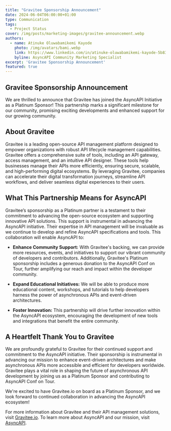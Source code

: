 ```yaml
---
title: "Gravitee Sponsorship Announcement"
date: 2024-06-04T06:00:00+01:00
type: Communication
tags:
  - Project Status
cover: /img/posts/marketing-images/gravitee-announcement.webp
authors:
  - name: Atinuke Oluwabamikemi Kayode
    photo: /img/avatars/bami.webp
    link: https://www.linkedin.com/in/atinuke-oluwabamikemi-kayode-5b838b1b7/
    byline: AsyncAPI Community Marketing Specialist
excerpt: 'Gravitee Sponsorship Announcement'
featured: true
---
```


## Gravitee Sponsorship Announcement
We are thrilled to announce that Gravitee has joined the AsyncAPI Initiative as a Platinum Sponsor! This partnership marks a significant milestone for our community, promising exciting developments and enhanced support for our growing community.

## About Gravitee

Gravitee is a leading open-source API management platform designed to empower organizations with robust API lifecycle management capabilities. Gravitee offers a comprehensive suite of tools, including an API gateway, access management, and an intuitive API designer. These tools help businesses manage their APIs more efficiently, ensuring secure, scalable, and high-performing digital ecosystems. By leveraging Gravitee, companies can accelerate their digital transformation journeys, streamline API workflows, and deliver seamless digital experiences to their users.

## What This Partnership Means for AsyncAPI

Gravitee’s sponsorship as a Platinum partner is a testament to their commitment to advancing the open-source ecosystem and supporting innovative API solutions. This support is instrumental in advancing the AsyncAPI initiative. Their expertise in API management will be invaluable as we continue to develop and refine AsyncAPI specifications and tools. This collaboration will enable AsyncAPI to:

  - **Enhance Community Support:** With Gravitee's backing, we can provide more resources, events, and initiatives to support our vibrant community of developers and contributors. Additionally, Gravitee's Platinum sponsorship includes a generous donation to the AsyncAPI Conf on Tour, further amplifying our reach and impact within the developer community.

  - **Expand Educational Initiatives:** We will be able to produce more educational content, workshops, and tutorials to help developers harness the power of asynchronous APIs and event-driven architectures.

  - **Foster Innovation:** This partnership will drive further innovation within the AsyncAPI ecosystem, encouraging the development of new tools and integrations that benefit the entire community.

## A Heartfelt Thank You to Gravitee

We are profoundly grateful to Gravitee for their continued support and commitment to the AsyncAPI initiative. Their sponsorship is instrumental in advancing our mission to enhance event-driven architectures and make asynchronous APIs more accessible and efficient for developers worldwide. Gravitee plays a vital role in shaping the future of asynchronous API development by joining us as a Platinum Sponsor and contributing to AsyncAPI Conf on Tour.

We're excited to have Gravitee.io on board as a Platinum Sponsor, and we look forward to continued collaboration in advancing the AsyncAPI ecosystem!

For more information about Gravitee and their API management solutions, visit [Gravitee.io](https://www.gravitee.io/). To learn more about AsyncAPI and our mission, visit [AsyncAPI](https://www.asyncapi.com/en).

